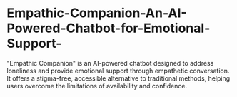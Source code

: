 # Empathic-Companion-An-AI-Powered-Chatbot-for-Emotional-Support-
"Empathic Companion" is an AI-powered chatbot designed to address loneliness and provide emotional support through empathetic conversation. It offers a stigma-free, accessible alternative to traditional methods, helping users overcome the limitations of availability and confidence.
